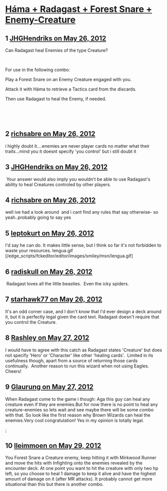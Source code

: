 # [Háma + Radagast + Forest Snare + Enemy-Creature](https://community.fantasyflightgames.com/topic/65113-h%C3%A1ma-radagast-forest-snare-enemy-creature/)

## 1 [JHGHendriks on May 26, 2012](https://community.fantasyflightgames.com/topic/65113-h%C3%A1ma-radagast-forest-snare-enemy-creature/?do=findComment&comment=636247)

Can Radagast heal Enemies of the type Creature?

 

For use in the following combo:

Play a Forest Snare on an Enemy Creature engaged with you.

Attack it with Háma to retrieve a Tactics card from the discards.

Then use Radagast to heal the Enemy, if needed.

 

 

## 2 [richsabre on May 26, 2012](https://community.fantasyflightgames.com/topic/65113-h%C3%A1ma-radagast-forest-snare-enemy-creature/?do=findComment&comment=636257)

i highly doubt it….enemies are never player cards no matter what their traits…mind you it doesnt specify 'you control' but i still doubt it

## 3 [JHGHendriks on May 26, 2012](https://community.fantasyflightgames.com/topic/65113-h%C3%A1ma-radagast-forest-snare-enemy-creature/?do=findComment&comment=636276)

 Your answer would also imply you wouldn't be able to use Radagast's ability to heal Creatures controled by other players.

## 4 [richsabre on May 26, 2012](https://community.fantasyflightgames.com/topic/65113-h%C3%A1ma-radagast-forest-snare-enemy-creature/?do=findComment&comment=636291)

well ive had a look around  and i cant find any rules that say otherwise- so yeah..probably going to say yes

## 5 [leptokurt on May 26, 2012](https://community.fantasyflightgames.com/topic/65113-h%C3%A1ma-radagast-forest-snare-enemy-creature/?do=findComment&comment=636326)

I'd say he can do. It makes little sense, but I think so far it's not forbidden to waste your resources. lengua.gif [/edge_scripts/fckeditor/editor/images/smiley/msn/lengua.gif]

## 6 [radiskull on May 26, 2012](https://community.fantasyflightgames.com/topic/65113-h%C3%A1ma-radagast-forest-snare-enemy-creature/?do=findComment&comment=636348)

 Radagast loves all the little beasties.  Even the icky spiders.

## 7 [starhawk77 on May 26, 2012](https://community.fantasyflightgames.com/topic/65113-h%C3%A1ma-radagast-forest-snare-enemy-creature/?do=findComment&comment=636443)

It's an odd corner case, and I don't know that I'd ever design a deck around it, but it is perfectly legal given the card text. Radagast doesn't require that you control the Creature.

## 8 [Rashley on May 27, 2012](https://community.fantasyflightgames.com/topic/65113-h%C3%A1ma-radagast-forest-snare-enemy-creature/?do=findComment&comment=636487)

I would have to agree with this catch as Radagast states 'Creature' but does not specify 'Hero' or 'Character' like other 'healing cards'.  Limited in its usefulness though, apart from a source of returning those cards continually.  Another reason to run this wizard when not using Eagles.  Cheers!

## 9 [Glaurung on May 27, 2012](https://community.fantasyflightgames.com/topic/65113-h%C3%A1ma-radagast-forest-snare-enemy-creature/?do=findComment&comment=636598)

When Radagast come to the game i though: Aga this guy can heal any creature even if they are enemies.But for now there is no point to heal any creature-enemies so lets wait and see maybe there will be some combo with that. So look like the first reason why Brown Wizards can heal the enemies.Very cool congratulation! Yes in my opinion is totally legal.

;

## 10 [lleimmoen on May 29, 2012](https://community.fantasyflightgames.com/topic/65113-h%C3%A1ma-radagast-forest-snare-enemy-creature/?do=findComment&comment=637181)

You Forest Snare a Creature enemy, keep hitting it with Mirkwood Runner and move the hits with Infighting onto the enemies revealed by the encounter deck. At one point you want to hit the creature with only two hp left, so you choose to heal 1 damage to keep it alive and have the highest amount of damage on it (after MR attacks). It probably cannot get more situational than this but there is another combo.

